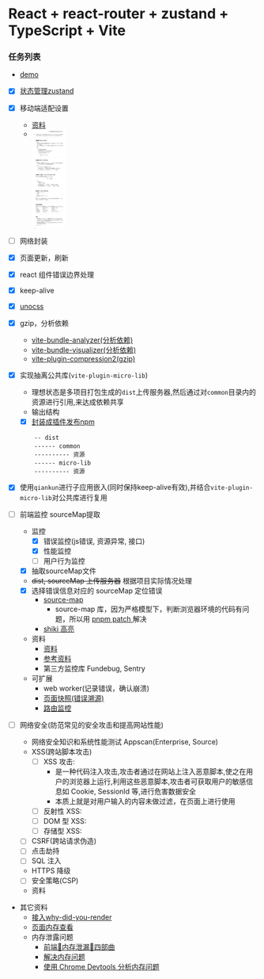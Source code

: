 # React + react-router + zustand + TypeScript + Vite

### 任务列表

- [demo](https://zkp442910864.github.io/simple-scaffold/vite-react/#/)

- [x] [状态管理zustand](https://awesomedevin.github.io/zustand-vue/docs/introduce/start/zustand)

- [x] 移动端适配设置
    - [资料](https://blog.csdn.net/weixin_57677300/article/details/129164050)
    - <img src="md/QQ截图20241015103017.png" height="200" alt="window.devicePixelRatio" style="vertical-align:top;" />

- [ ] 网络封装

- [x] 页面更新，刷新

- [x] react 组件错误边界处理

- [x] keep-alive

- [x] [unocss](https://unocss.dev/integrations/vite)

- [x] gzip，分析依赖
    - [vite-bundle-analyzer(分析依赖)](https://www.mulingyuer.com/archives/1033/)
    - [vite-bundle-visualizer(分析依赖)](https://github.com/KusStar/vite-bundle-visualizer)
    - [vite-plugin-compression2(gzip)](https://github.com/nonzzz/vite-plugin-compression)

- [x] 实现抽离公共库(`vite-plugin-micro-lib`)
    - 理想状态是多项目打包生成的`dist`上传服务器,然后通过对`common`目录内的资源进行引用,来达成依赖共享
    - 输出结构
    - [x] [封装成插件发布npm](https://www.npmjs.com/package/@zzzz-/vite-plugin-micro-lib?activeTab=readme)

    ```bash
        -- dist
        ------ common
        ---------- 资源
        ------ micro-lib
        ---------- 资源
    ```

- [x] 使用`qiankun`进行子应用嵌入(同时保持keep-alive有效),并结合`vite-plugin-micro-lib`对公共库进行复用

- [ ] 前端监控 sourceMap提取
    - 监控
        - [x] 错误监控(js错误, 资源异常, 接口)
        - [x] 性能监控
        - [ ] 用户行为监控
    - [x] 抽取sourceMap文件
    - ~~dist, sourceMap 上传服务器~~ 根据项目实际情况处理
    - [x] 选择错误信息对应的 sourceMap 定位错误
        - [source-map](https://www.npmjs.com/package/source-map)
            - source-map 库，因为严格模型下，判断浏览器环境的代码有问题，所以用 [pnpm patch <pkg>](https://pnpm.io/zh/cli/patch) 解决
        - [shiki 高亮](https://shiki.tmrs.site/)
    - 资料
        - [资料](https://juejin.cn/post/7270028440036294711#heading-31)
        - [参考资料](https://cdc.tencent.com/2018/09/13/frontend-exception-monitor-research/)
        - 第三方监控库 Fundebug, Sentry
    - 可扩展
        - web worker(记录错误，确认崩溃)
        - [页面快照(错误溯源)](https://juejin.cn/post/6844904019605848072)
        - [路由监控](https://mp.weixin.qq.com/s/eLPWGqR6hOYVrwfa3OEVMA)

- [ ] 网络安全(防范常见的安全攻击和提高网站性能)
    - 网络安全知识和系统性能测试 Appscan(Enterprise, Source)
    - XSS(跨站脚本攻击)
        - [ ] XSS 攻击:
            - 是一种代码注入攻击,攻击者通过在网站上注入恶意脚本,使之在用户的浏览器上运行,利用这些恶意脚本,攻击者可获取用户的敏感信息如 Cookie, SessionId 等,进行危害数据安全
            - 本质上就是对用户输入的内容未做过滤，在页面上进行使用
        - [ ] 反射性 XSS:
        - [ ] DOM 型 XSS:
        - [ ] 存储型 XSS:
    - [ ] CSRF(跨站请求伪造)
    - [ ] 点击劫持
    - [ ] SQL 注入
    - HTTPS 降级
    - [ ] 安全策略(CSP)
    - 资料

- 其它资料
    - [接入why-did-you-render](https://github.com/welldone-software/why-did-you-render)
    - [页面内存查看](https://github.com/localvoid/perf-monitor)
    - 内存泄露问题
        - [前端🦠内存泄漏🦠四部曲](https://juejin.cn/post/7377247135006457890?searchId=202410220915165C4F540402B5D4DBD90F)
        - [解决内存问题](https://developer.chrome.com/docs/devtools/memory-problems?hl=zh-cn#visualize_memory_leaks_with_timeline_recordings)
        - [使用 Chrome Devtools 分析内存问题](https://fe.okki.com/post/62cbfea7136f570343d89416)
